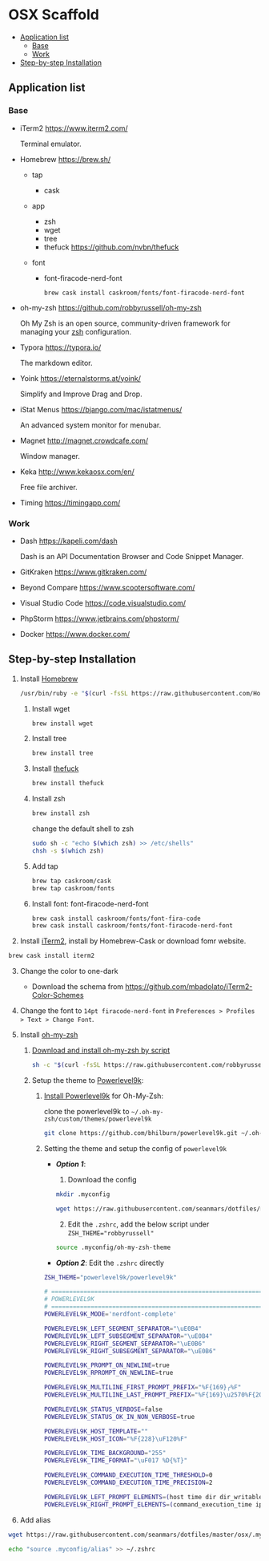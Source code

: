 # OSX Scaffold

- [Application list](#application-list)
  - [Base](#base)
  - [Work](#work)
- [Step-by-step Installation](#step-by-step-installation)



## Application list

### Base

- iTerm2 https://www.iterm2.com/

  Terminal emulator.

- Homebrew https://brew.sh/

  - tap

    - cask

  - app

     - zsh
     - wget
     - tree
     - thefuck https://github.com/nvbn/thefuck

  - font

     - font-firacode-nerd-font

        `brew cask install caskroom/fonts/font-firacode-nerd-font`

- oh-my-zsh https://github.com/robbyrussell/oh-my-zsh

   Oh My Zsh is an open source, community-driven framework for managing your [zsh](http://www.zsh.org/) configuration.

- Typora https://typora.io/

  The markdown editor.

- Yoink https://eternalstorms.at/yoink/

  Simplify and Improve Drag and Drop.

- iStat Menus https://bjango.com/mac/istatmenus/

  An advanced system monitor for menubar.

- Magnet http://magnet.crowdcafe.com/

  Window manager.

- Keka http://www.kekaosx.com/en/

   Free file archiver.

- Timing https://timingapp.com/

### Work

- Dash https://kapeli.com/dash

  Dash is an API Documentation Browser and Code Snippet Manager.

- GitKraken https://www.gitkraken.com/

- Beyond Compare https://www.scootersoftware.com/

- Visual Studio Code https://code.visualstudio.com/

- PhpStorm https://www.jetbrains.com/phpstorm/

- Docker https://www.docker.com/



## Step-by-step Installation

1. Install [Homebrew](https://brew.sh/)

   ```bash
   /usr/bin/ruby -e "$(curl -fsSL https://raw.githubusercontent.com/Homebrew/install/master/install)"
   ```

   1. Install wget

      ```bash
      brew install wget
      ```

   2. Install tree

      ```bash
      brew install tree
      ```
      
   3. Install [thefuck](https://github.com/nvbn/thefuck)

      ```bash
      brew install thefuck
      ```

   4. Install zsh

      ```bash
      brew install zsh
      ```

      change the default shell to zsh

      ```bash
      sudo sh -c "echo $(which zsh) >> /etc/shells"
      chsh -s $(which zsh)
      ```
      
   5. Add tap

      ```bash
      brew tap caskroom/cask
      brew tap caskroom/fonts
      ```
      
   6. Install font: font-firacode-nerd-font

      ```bash
      brew cask install caskroom/fonts/font-fira-code
      brew cask install caskroom/fonts/font-firacode-nerd-font
      ```

2. Install [iTerm2](https://www.iterm2.com/), install by Homebrew-Cask or download fomr website.

  ```bash
  brew cask install iterm2
  ```

3. Change the color to one-dark

   - Download the schema from https://github.com/mbadolato/iTerm2-Color-Schemes

4. Change the font to `14pt firacode-nerd-font` in `Preferences > Profiles > Text > Change Font`.

5. Install [oh-my-zsh](https://github.com/robbyrussell/oh-my-zsh)

   1. [Download and install oh-my-zsh by script](https://github.com/robbyrussell/oh-my-zsh#via-curl)

      ```bash
      sh -c "$(curl -fsSL https://raw.githubusercontent.com/robbyrussell/oh-my-zsh/master/tools/install.sh)"
      ```

   2. Setup the theme to [Powerlevel9k](https://github.com/bhilburn/powerlevel9k):
      1. [Install Powerlevel9k](https://github.com/bhilburn/powerlevel9k/wiki/Install-Instructions#option-2-install-for-oh-my-zsh) for Oh-My-Zsh:

         clone the powerlevel9k to `~/.oh-my-zsh/custom/themes/powerlevel9k`

         ```bash
         git clone https://github.com/bhilburn/powerlevel9k.git ~/.oh-my-zsh/custom/themes/powerlevel9k
         ```


      2. Setting the theme and setup the config of `powerlevel9k`
         - ***Option 1***: 
             1. Download the config
             ```bash
             mkdir .myconfig
             ```

             ```bash
             wget https://raw.githubusercontent.com/seanmars/dotfiles/master/osx/.myconfig/oh-my-zsh-theme -O .myconfig/oh-my-zsh-theme
             ```

             2. Edit the `.zshrc`, add the below script under `ZSH_THEME="robbyrussell"`

             ```bash
             source .myconfig/oh-my-zsh-theme
             ```


         - ***Option 2***: Edit the `.zshrc` directly

         ```bash
         ZSH_THEME="powerlevel9k/powerlevel9k"

         # =============================================================================
         # POWERLEVEL9K
         # =============================================================================
         POWERLEVEL9K_MODE='nerdfont-complete'

         POWERLEVEL9K_LEFT_SEGMENT_SEPARATOR="\uE0B4"
         POWERLEVEL9K_LEFT_SUBSEGMENT_SEPARATOR="\uE0B4"
         POWERLEVEL9K_RIGHT_SEGMENT_SEPARATOR="\uE0B6"
         POWERLEVEL9K_RIGHT_SUBSEGMENT_SEPARATOR="\uE0B6"

         POWERLEVEL9K_PROMPT_ON_NEWLINE=true
         POWERLEVEL9K_RPROMPT_ON_NEWLINE=true

         POWERLEVEL9K_MULTILINE_FIRST_PROMPT_PREFIX="%F{169}╭%F"
         POWERLEVEL9K_MULTILINE_LAST_PROMPT_PREFIX="%F{169}\u2570%F{208}\uF460%F{220}\uF460%F{231}\uF460%f "

         POWERLEVEL9K_STATUS_VERBOSE=false
         POWERLEVEL9K_STATUS_OK_IN_NON_VERBOSE=true

         POWERLEVEL9K_HOST_TEMPLATE=""
         POWERLEVEL9K_HOST_ICON="%F{228}\uF120%F"

         POWERLEVEL9K_TIME_BACKGROUND="255"
         POWERLEVEL9K_TIME_FORMAT="\uF017 %D{%T}"

         POWERLEVEL9K_COMMAND_EXECUTION_TIME_THRESHOLD=0
         POWERLEVEL9K_COMMAND_EXECUTION_TIME_PRECISION=2

         POWERLEVEL9K_LEFT_PROMPT_ELEMENTS=(host time dir dir_writable vcs status)
         POWERLEVEL9K_RIGHT_PROMPT_ELEMENTS=(command_execution_time ip)
         ```

6. Add alias


```bash
wget https://raw.githubusercontent.com/seanmars/dotfiles/master/osx/.myconfig/alias -O .myconfig/alias
```

```bash
echo "source .myconfig/alias" >> ~/.zshrc
```
